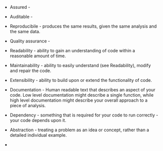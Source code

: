 * Assured -
* Auditable - 
* Reproducibile - produces the same results, given the same analysis and the same data.
* Quality assurance - 


* Readability - ability to gain an understanding of code within a reasonable amount of time.
* Maintainability - ability to easily understand (see Readability), modify and repair the code.
* Extensibility - ability to build upon or extend the functionality of code.


* Documentation - Human readable text that describes an aspect of your code. Low level documentation might describe a single function, while high level documentation might describe your overall approach to a piece of analysis.
* Dependency - something that is required for your code to run correctly - your code depends upon it.
* Abstraction - treating a problem as an idea or concept, rather than a detailed individual example.
*